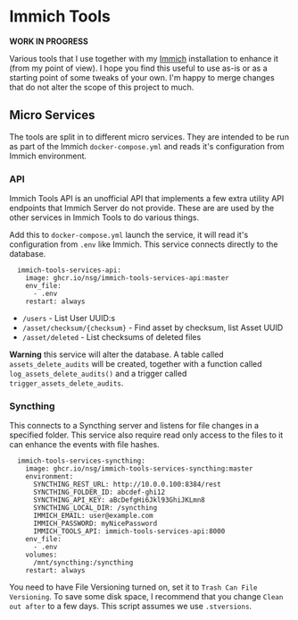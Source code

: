 # Immich Tools

**WORK IN PROGRESS**

Various tools that I use together with my [Immich](https://immich.app) installation to enhance it (from my point of view). I hope you find this useful to use as-is or as a starting point of some tweaks of your own. I'm happy to merge changes that do not alter the scope of this project to much.

## Micro Services

The tools are split in to different micro services. They are intended to be run as part of the Immich `docker-compose.yml` and reads it's configuration from Immich environment.

### API

Immich Tools API is an unofficial API that implements a few extra
utility API endpoints that Immich Server do not provide. These are
are used by the other services in Immich Tools to do various things.

Add this to `docker-compose.yml` launch the service, it will read it's configuration from `.env` like Immich. This service connects directly to the database.

```
  immich-tools-services-api:
    image: ghcr.io/nsg/immich-tools-services-api:master
    env_file:
      - .env
    restart: always
```

* `/users` - List User UUID:s
* `/asset/checksum/{checksum}` - Find asset by checksum, list Asset UUID
* `/asset/deleted` - List checksums of deleted files

**Warning** this service will alter the database. A table called `assets_delete_audits` will be created, together with a function called `log_assets_delete_audits()` and a trigger called `trigger_assets_delete_audits`.

### Syncthing

This connects to a Syncthing server and listens for file changes in a specified folder. This service also require read only access to the files to it can enhance the events with file hashes.

```
  immich-tools-services-syncthing:
    image: ghcr.io/nsg/immich-tools-services-syncthing:master
    environment:
      SYNCTHING_REST_URL: http://10.0.0.100:8384/rest
      SYNCTHING_FOLDER_ID: abcdef-ghi12
      SYNCTHING_API_KEY: aBcDefgHi6Jkl93GhiJKLmn8
      SYNCTHING_LOCAL_DIR: /syncthing
      IMMICH_EMAIL: user@example.com
      IMMICH_PASSWORD: myNicePassword
      IMMICH_TOOLS_API: immich-tools-services-api:8000
    env_file:
      - .env
    volumes:
      /mnt/syncthing:/syncthing
    restart: always
```

You need to have File Versioning turned on, set it to `Trash Can File Versioning`. To save some disk space, I recommend that you change `Clean out after` to a few days. This script assumes we use `.stversions`.
